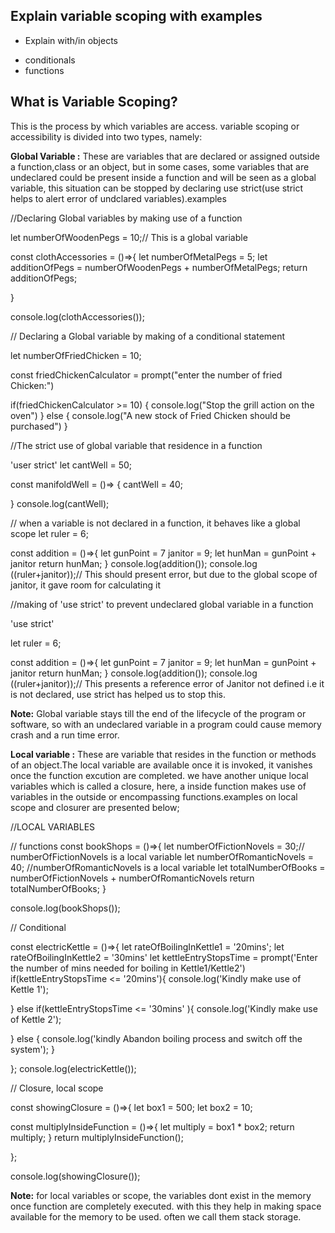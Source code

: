 ## Explain variable scoping with examples
- Explain with/in objects
*  conditionals
* functions


## What is Variable Scoping?

This is the process by which variables are access. variable scoping or accessibility is divided into two types, namely:

 **Global Variable :** These are variables that are declared or assigned outside a function,class or an object, but in some cases, some variables that are undeclared could be present inside a function and will  be seen as a global variable, this situation can be stopped by declaring use strict(use strict helps to alert error of undclared variables).examples

//Declaring Global variables by making use of a function

let numberOfWoodenPegs = 10;// This is a global variable

const clothAccessories = ()=>{
 let numberOfMetalPegs = 5;
 let additionOfPegs = numberOfWoodenPegs + numberOfMetalPegs;
 return additionOfPegs;

}

 console.log(clothAccessories()); 

// Declaring a Global variable by making of a conditional statement

let numberOfFriedChicken = 10;

const friedChickenCalculator = prompt("enter the number of fried Chicken:")

if(friedChickenCalculator >= 10) {
console.log("Stop the grill action on the oven")
} else {
 console.log("A new stock of Fried Chicken should be purchased")
}

//The strict use of global variable that residence in a function

'user strict'
let cantWell = 50;

const manifoldWell = ()=> {
cantWell = 40;

}
console.log(cantWell);

// when a variable is not declared in a function, it behaves like a global scope
let ruler = 6;

const addition = ()=>{
  let gunPoint = 7
  janitor = 9;
  let hunMan = gunPoint + janitor
  return hunMan;
}
console.log(addition());
console.log ((ruler+janitor));// This should present error, but due to the global scope of janitor, it gave room for calculating it

//making of 'use strict' to prevent undeclared global variable in a function

'use strict'

let ruler = 6;

const addition = ()=>{
  let gunPoint = 7
  janitor = 9;
  let hunMan = gunPoint + janitor
  return hunMan;
}
console.log(addition());
console.log ((ruler+janitor));// This presents a reference error of Janitor not defined i.e it is not declared, use strict has helped us to stop this.

**Note:** Global variable stays till the end of the lifecycle of the program or software, so with an undeclared variable in a program could cause memory crash and a run time error.


**Local variable :** These are variable that resides in the function or methods of an object.The local variable are available once it is invoked, it vanishes once the function excution are completed.
we have another unique local variables which is called a closure, here, a inside function makes use of variables in the outside or encompassing functions.examples on local scope and closurer are presented below;

//LOCAL VARIABLES

// functions
const bookShops = ()=>{
let numberOfFictionNovels = 30;// numberOfFictionNovels is a local variable
let numberOfRomanticNovels = 40; //numberOfRomanticNovels is a local variable
let totalNumberOfBooks = numberOfFictionNovels + numberOfRomanticNovels
return totalNumberOfBooks;
}

console.log(bookShops());

// Conditional 

const electricKettle = ()=>{
  let rateOfBoilingInKettle1 = '20mins';
  let rateOfBoilingInKettle2 = '30mins'
  let kettleEntryStopsTime = prompt('Enter the number of mins needed for boiling in Kettle1/Kettle2')
  if(kettleEntryStopsTime <= '20mins'){
    console.log('Kindly make use of Kettle 1');

  } else if(kettleEntryStopsTime <= '30mins' ){
    console.log('Kindly make use of Kettle 2');


  } else {
    console.log('kindly Abandon boiling process and switch off the system');
  }
  

};
console.log(electricKettle());


// Closure, local scope

const showingClosure = ()=>{
  let box1 = 500;
  let box2 = 10;

  const multiplyInsideFunction = ()=>{
    let multiply = box1 * box2;
    return multiply;
  }
 return multiplyInsideFunction();
  
};

console.log(showingClosure());

**Note:** for local variables or scope, the variables dont exist in the memory once function are completely executed. with this they help in making space available for the memory to be used. often we call them stack storage.